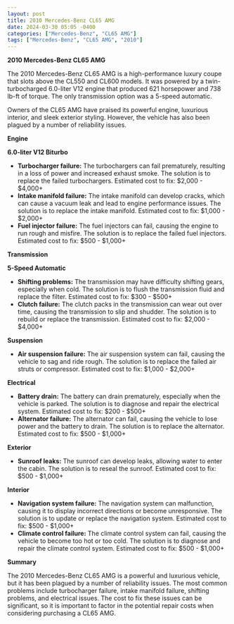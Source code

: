 ```yaml
---
layout: post
title: 2010 Mercedes-Benz CL65 AMG
date: 2024-03-30 05:05 -0400
categories: ["Mercedes-Benz", "CL65 AMG"]
tags: ["Mercedes-Benz", "CL65 AMG", "2010"]
---
```

**2010 Mercedes-Benz CL65 AMG**

The 2010 Mercedes-Benz CL65 AMG is a high-performance luxury coupe that slots above the CL550 and CL600 models. It was powered by a twin-turbocharged 6.0-liter V12 engine that produced 621 horsepower and 738 lb-ft of torque. The only transmission option was a 5-speed automatic.

Owners of the CL65 AMG have praised its powerful engine, luxurious interior, and sleek exterior styling. However, the vehicle has also been plagued by a number of reliability issues.

**Engine**

**6.0-liter V12 Biturbo**

* **Turbocharger failure:** The turbochargers can fail prematurely, resulting in a loss of power and increased exhaust smoke. The solution is to replace the failed turbochargers. Estimated cost to fix: $2,000 - $4,000+
* **Intake manifold failure:** The intake manifold can develop cracks, which can cause a vacuum leak and lead to engine performance issues. The solution is to replace the intake manifold. Estimated cost to fix: $1,000 - $2,000+
* **Fuel injector failure:** The fuel injectors can fail, causing the engine to run rough and misfire. The solution is to replace the failed fuel injectors. Estimated cost to fix: $500 - $1,000+

**Transmission**

**5-Speed Automatic**

* **Shifting problems:** The transmission may have difficulty shifting gears, especially when cold. The solution is to flush the transmission fluid and replace the filter. Estimated cost to fix: $300 - $500+
* **Clutch failure:** The clutch packs in the transmission can wear out over time, causing the transmission to slip and shudder. The solution is to rebuild or replace the transmission. Estimated cost to fix: $2,000 - $4,000+

**Suspension**

* **Air suspension failure:** The air suspension system can fail, causing the vehicle to sag and ride rough. The solution is to replace the failed air struts or compressor. Estimated cost to fix: $1,000 - $2,000+

**Electrical**

* **Battery drain:** The battery can drain prematurely, especially when the vehicle is parked. The solution is to diagnose and repair the electrical system. Estimated cost to fix: $200 - $500+
* **Alternator failure:** The alternator can fail, causing the vehicle to lose power and the battery to drain. The solution is to replace the alternator. Estimated cost to fix: $500 - $1,000+

**Exterior**

* **Sunroof leaks:** The sunroof can develop leaks, allowing water to enter the cabin. The solution is to reseal the sunroof. Estimated cost to fix: $500 - $1,000+

**Interior**

* **Navigation system failure:** The navigation system can malfunction, causing it to display incorrect directions or become unresponsive. The solution is to update or replace the navigation system. Estimated cost to fix: $500 - $1,000+
* **Climate control failure:** The climate control system can fail, causing the vehicle to become too hot or too cold. The solution is to diagnose and repair the climate control system. Estimated cost to fix: $500 - $1,000+

**Summary**

The 2010 Mercedes-Benz CL65 AMG is a powerful and luxurious vehicle, but it has been plagued by a number of reliability issues. The most common problems include turbocharger failure, intake manifold failure, shifting problems, and electrical issues. The cost to fix these issues can be significant, so it is important to factor in the potential repair costs when considering purchasing a CL65 AMG.
